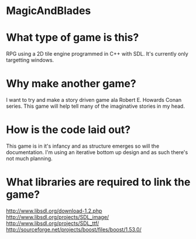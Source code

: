 MagicAndBlades
==============

What type of game is this?
==============
RPG using a 2D tile engine programmed in C++ with SDL. It's currently only targetting windows. 

Why make another game?
==============
I want to try and make a story driven game ala Robert E. Howards Conan series. This game will help tell many of the imaginative stories in my head. 

How is the code laid out? 
==============
This game is in it's infancy and as structure emerges so will the documentation. I'm using an iterative bottom up design and as such there's not much planning. 

What libraries are required to link the game?
==============
http://www.libsdl.org/download-1.2.php
http://www.libsdl.org/projects/SDL_image/
http://www.libsdl.org/projects/SDL_ttf/
http://sourceforge.net/projects/boost/files/boost/1.53.0/

